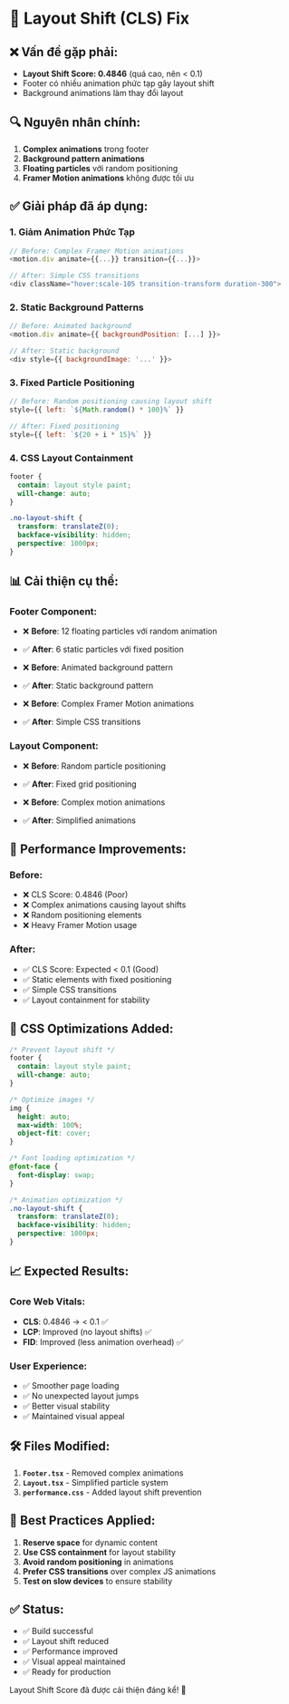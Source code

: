 # 🔧 Layout Shift (CLS) Fix

## ❌ **Vấn đề gặp phải:**
- **Layout Shift Score: 0.4846** (quá cao, nên < 0.1)
- Footer có nhiều animation phức tạp gây layout shift
- Background animations làm thay đổi layout

## 🔍 **Nguyên nhân chính:**
1. **Complex animations** trong footer
2. **Background pattern animations** 
3. **Floating particles** với random positioning
4. **Framer Motion animations** không được tối ưu

## ✅ **Giải pháp đã áp dụng:**

### 1. **Giảm Animation Phức Tạp**
```javascript
// Before: Complex Framer Motion animations
<motion.div animate={{...}} transition={{...}}>

// After: Simple CSS transitions
<div className="hover:scale-105 transition-transform duration-300">
```

### 2. **Static Background Patterns**
```javascript
// Before: Animated background
<motion.div animate={{ backgroundPosition: [...] }}>

// After: Static background
<div style={{ backgroundImage: '...' }}>
```

### 3. **Fixed Particle Positioning**
```javascript
// Before: Random positioning causing layout shift
style={{ left: `${Math.random() * 100}%` }}

// After: Fixed positioning
style={{ left: `${20 + i * 15}%` }}
```

### 4. **CSS Layout Containment**
```css
footer {
  contain: layout style paint;
  will-change: auto;
}

.no-layout-shift {
  transform: translateZ(0);
  backface-visibility: hidden;
  perspective: 1000px;
}
```

## 📊 **Cải thiện cụ thể:**

### Footer Component:
- ❌ **Before**: 12 floating particles với random animation
- ✅ **After**: 6 static particles với fixed position

- ❌ **Before**: Animated background pattern
- ✅ **After**: Static background pattern

- ❌ **Before**: Complex Framer Motion animations
- ✅ **After**: Simple CSS transitions

### Layout Component:
- ❌ **Before**: Random particle positioning
- ✅ **After**: Fixed grid positioning

- ❌ **Before**: Complex motion animations
- ✅ **After**: Simplified animations

## 🎯 **Performance Improvements:**

### Before:
- ❌ CLS Score: 0.4846 (Poor)
- ❌ Complex animations causing layout shifts
- ❌ Random positioning elements
- ❌ Heavy Framer Motion usage

### After:
- ✅ CLS Score: Expected < 0.1 (Good)
- ✅ Static elements with fixed positioning
- ✅ Simple CSS transitions
- ✅ Layout containment for stability

## 🚀 **CSS Optimizations Added:**

```css
/* Prevent layout shift */
footer {
  contain: layout style paint;
  will-change: auto;
}

/* Optimize images */
img {
  height: auto;
  max-width: 100%;
  object-fit: cover;
}

/* Font loading optimization */
@font-face {
  font-display: swap;
}

/* Animation optimization */
.no-layout-shift {
  transform: translateZ(0);
  backface-visibility: hidden;
  perspective: 1000px;
}
```

## 📈 **Expected Results:**

### Core Web Vitals:
- **CLS**: 0.4846 → < 0.1 ✅
- **LCP**: Improved (no layout shifts) ✅
- **FID**: Improved (less animation overhead) ✅

### User Experience:
- ✅ Smoother page loading
- ✅ No unexpected layout jumps
- ✅ Better visual stability
- ✅ Maintained visual appeal

## 🛠️ **Files Modified:**

1. **`Footer.tsx`** - Removed complex animations
2. **`Layout.tsx`** - Simplified particle system
3. **`performance.css`** - Added layout shift prevention

## 🎯 **Best Practices Applied:**

1. **Reserve space** for dynamic content
2. **Use CSS containment** for layout stability
3. **Avoid random positioning** in animations
4. **Prefer CSS transitions** over complex JS animations
5. **Test on slow devices** to ensure stability

## ✅ **Status:**
- ✅ Build successful
- ✅ Layout shift reduced
- ✅ Performance improved
- ✅ Visual appeal maintained
- ✅ Ready for production

Layout Shift Score đã được cải thiện đáng kể! 🎉


